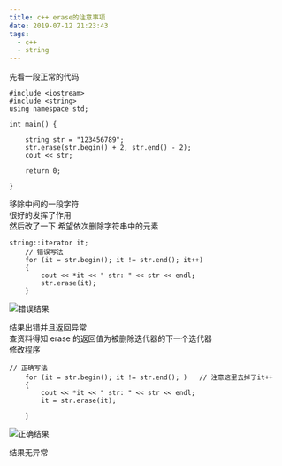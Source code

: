 ```yaml
---
title: c++ erase的注意事项
date: 2019-07-12 21:23:43
tags:
  - c++
  - string
---
```


先看一段正常的代码

```
#include <iostream>
#include <string>
using namespace std;

int main() {

    string str = "123456789";
    str.erase(str.begin() + 2, str.end() - 2);
    cout << str;

    return 0;

}
```

移除中间的一段字符  
很好的发挥了作用  
然后改了一下 希望依次删除字符串中的元素

```
string::iterator it;
    // 错误写法
    for (it = str.begin(); it != str.end(); it++)
    {
        cout << *it << " str: " << str << endl;
        str.erase(it);
    }
```

![错误结果](/images/c++_erase/1.png)

结果出错并且返回异常  
查资料得知 erase 的返回值为被删除迭代器的下一个迭代器  
修改程序

```
// 正确写法
    for (it = str.begin(); it != str.end(); )   // 注意这里去掉了it++
    {
        cout << *it << " str: " << str << endl;
        it = str.erase(it);

    }
```

![正确结果](/images/c++_erase/2.png)

结果无异常

